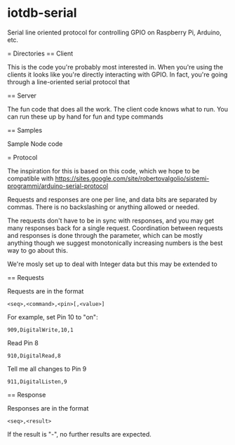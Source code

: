 iotdb-serial
============

Serial line oriented protocol for controlling GPIO on Raspberry Pi, Arduino, etc.

= Directories
== Client

This is the code you're probably most interested in. When you're using the 
clients it looks like you're directly interacting with GPIO. In fact, you're going
through a line-oriented serial protocol that 

== Server

The fun code that does all the work. The client code knows what to run. You can
run these up by hand for fun and type commands 

== Samples

Sample Node code

= Protocol

The inspiration for this is based on this code, which we hope to be compatible with
https://sites.google.com/site/robertovalgolio/sistemi-programmi/arduino-serial-protocol


Requests and responses are one per line, and data bits are separated by commas. There
is no backslashing or anything allowed or needed.

The requests don't have to be in sync with responses, and you may get many responses
back for a single request. Coordination between requests and responses is done through 
the <sync> parameter, which can be mostly anything though we suggest monotonically 
increasing numbers is the best way to go about this.

We're mosly set up to deal with Integer data but this may be extended to 

== Requests

Requests are in the format

    <seq>,<command>,<pin>[,<value>]

For example, set Pin 10 to "on":

    909,DigitalWrite,10,1


Read Pin 8

    910,DigitalRead,8

Tell me all changes to Pin 9

    911,DigitalListen,9

== Response

Responses are in the format

    <seq>,<result>

If the result is "-", no further results are expected. 
